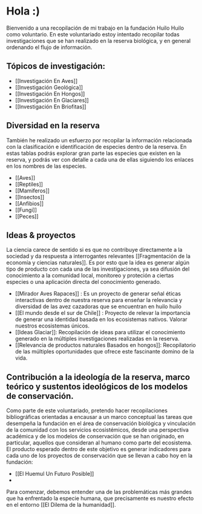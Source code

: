 # Hola :)   

Bienvenido a una recopilación de mi trabajo en la fundación Huilo Huilo como voluntario.
En este voluntariado estoy intentado recopilar todas investigaciones que se han realizado en la reserva  biológica, y en general ordenando el flujo de información.

## **Tópicos de investigación:**
* [[Investigación En Aves]]
* [[Investigación Geológica]]
* [[Investigación En Hongos]]
* [[Investigación En Glaciares]]
* [[Investigación En Briofitas]]


## Diversidad en la reserva

También he realizado un esfuerzo por recopilar la información relacionada con la clasificación e identificación de especies dentro de la reserva.
En estas tablas podrás explorar gran parte las especies que existen en la reserva, y podrás ver con detalle a cada una de ellas siguiendo los enlaces en los nombres de las especies.
* [[Aves]]
* [[Reptiles]]
* [[Mamiferos]]
* [[Insectos]]
* [[Anfibios]]
* [[Fungi]]
* [[Peces]]
## Ideas & proyectos

La ciencia carece de sentido si es que no contribuye directamente a la sociedad y da respuesta a interrogantes relevantes [[Fragmentación de la economía y ciencias naturales]]. Es por esto que la idea es generar algún tipo de producto con cada una de las investigaciones, ya sea difusión del conocimiento a la comunidad local, monitoreo y proteción a ciertas especies o una aplicación directa del conocimiento generado.
* [[Mirador Aves Rapaces]] : Es un proyecto de generar señal éticas interactivas dentro de nuestra reserva para enseñar la relevancia y diversidad de las avez cazadoras que se encuentran en huilo huilo
* [[El mundo desde el sur de Chile]] : Proyecto de relevar la importancia de generar una identidad basada en los ecosistemas nativos. Valorar nuestros ecosistemas únicos.
* [[Ideas Glaciar]]: Recopilación de ideas para utilizar el conocimiento generado en la múltiples investigaciones realizadas en la reserva.
* [[Relevancia de productos naturales Basados en hongos]]: Recopilatorio de las múltiples oportunidades que ofrece este fascinante domino de la vida.

## Contribución a la ideología de la reserva, marco teórico y sustentos ideológicos de los modelos de conservación.

Como parte de este voluntariado, pretendo hacer recopilaciones bibliográficas orientadas a encausar a un marco conceptual las tareas que desempeña la fundación en el área de conservación biológica y vinculación de la comunidad con los servicios ecosistémicos, desde una perspectiva académica y de los modelos de conservación que se han originado, en particular, aquellos que consideran al humano como parte del ecosistema. El producto esperado dentro de este objetivo es generar indicadores para cada uno de los proyectos de conservación que se llevan a cabo hoy en la fundación:
* [[El Huemul Un Futuro Posible]]
* 
Para comenzar, debemos entender una de las problemáticas más grandes que ha enfrentado la especie humana, que precisamente es nuestro efecto en el entorno [[El Dilema de la humanidad]]. 





